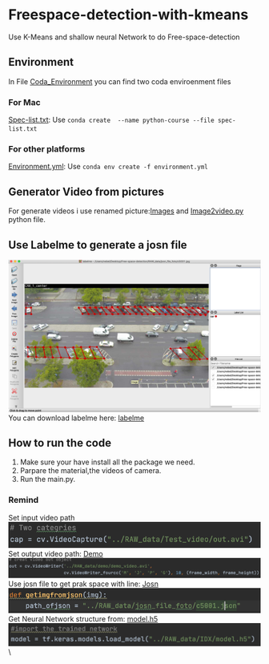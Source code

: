 # Freespace-detection-with-kmeans
Use K-Means and shallow neural Network to do Free-space-detection 
## Environment
In File [Coda_Environment](https://github.com/JINGJAN/Freespace-detection-with-kmeans/tree/master/Free-space-detection/Coda_Environment) you can find two coda enviroenment files
### For Mac
[Spec-list.txt](https://github.com/JINGJAN/Freespace-detection-with-kmeans/blob/master/Free-space-detection/Coda_Environment/spec-list.txt):
Use ```conda create  --name python-course --file spec-list.txt``` 
### For other platforms
[Environment.yml](https://github.com/JINGJAN/Freespace-detection-with-kmeans/blob/master/Free-space-detection/Coda_Environment/environment.yml):
Use ```conda env create -f environment.yml```
## Generator Video from pictures
For generate videos i use renamed picture:[Images](https://github.com/JINGJAN/Freespace-detection-with-kmeans/tree/master/Free-space-detection/RAW_data/images)
and [Image2video.py](https://github.com/JINGJAN/Freespace-detection-with-kmeans/blob/master/Free-space-detection/Utilities/img2video.py) python file.
## Use Labelme to generate a josn file
![labelme](Free-space-detection/RAW_data/readme_picture/labelme.png)
You can download labelme here: [labelme](https://github.com/wkentaro/labelme)
## How to run the code
1. Make sure your have install all the package we need.
2. Parpare the material,the videos of camera.
3. Run the main.py.
### Remind
Set input video path\
<img src="Free-space-detection/RAW_data/readme_picture/inputvideo.png" width="600">\
Set output video path: [Demo](https://github.com/JINGJAN/Freespace-detection-with-kmeans/blob/master/Free-space-detection/RAW_data/demo/out_test.avi)\
<img src="Free-space-detection/RAW_data/readme_picture/output.png" width="600">\
Use josn file to get prak space with line: [Josn](https://github.com/JINGJAN/Freespace-detection-with-kmeans/blob/master/Free-space-detection/RAW_data/josn_file_foto/c5001.json)\
<img src="Free-space-detection/RAW_data/readme_picture/usejosntogetroi.png" width="600">\
Get Neural Network structure from: [model.h5](https://github.com/JINGJAN/Freespace-detection-with-kmeans/blob/master/Free-space-detection/RAW_data/IDX/model.h5)\
<img src="Free-space-detection/RAW_data/readme_picture/neurnetwork.png" width="600">\
